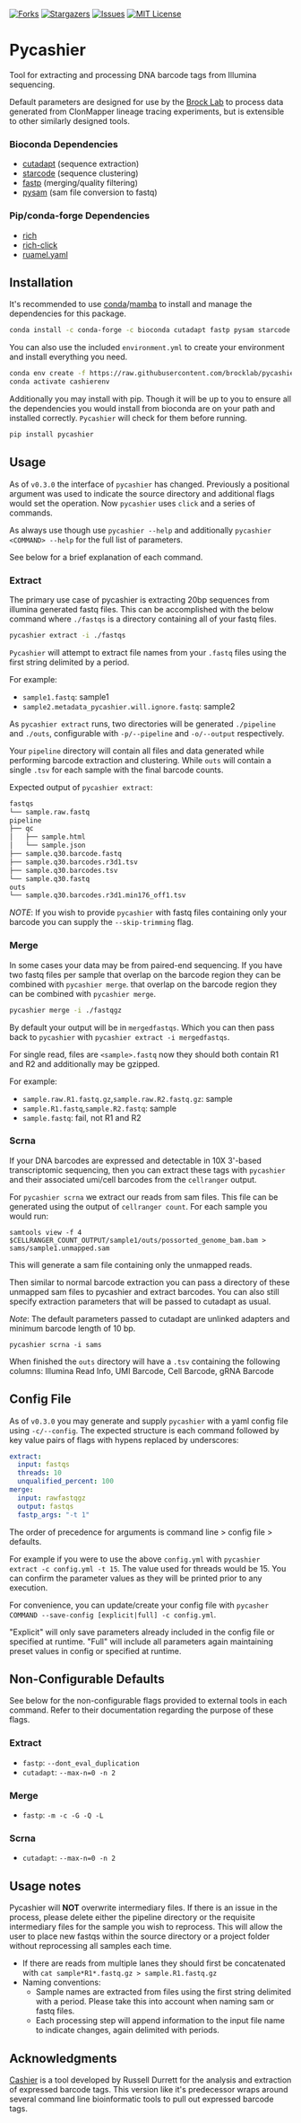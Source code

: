 [![Forks][forks-shield]][forks-url]
[![Stargazers][stars-shield]][stars-url]
[![Issues][issues-shield]][issues-url]
[![MIT License][license-shield]][license-url]

# Pycashier

Tool for extracting and processing DNA barcode tags from Illumina sequencing.

Default parameters are designed for use by the [Brock Lab](https://github.com/brocklab) to process data generated from
ClonMapper lineage tracing experiments, but is extensible to other similarly designed tools.


### Bioconda Dependencies
- [cutadapt](https://github.com/marcelm/cutadapt) (sequence extraction)
- [starcode](https://github.com/gui11aume/starcode) (sequence clustering)
- [fastp](https://github.com/OpenGene/fastp) (merging/quality filtering)
- [pysam](https://github.com/pysam-developers/pysam) (sam file conversion to fastq)

### Pip/conda-forge Dependencies
- [rich](https://github.com/Textualize/rich)
- [rich-click](https://github.com/ewels/rich-click)
- [ruamel.yaml](https://sourceforge.net/p/ruamel-yaml/code/ci/default/tree/)

## Installation
It's recommended to use [conda](https://docs.conda.io/en/latest/)/[mamba](https://github.com/mamba-org/mamba) to install and manage the dependencies for this package.

```bash
conda install -c conda-forge -c bioconda cutadapt fastp pysam starcode pycashier
```

You can also use the included `environment.yml` to create your environment and install everything you need.

```bash
conda env create -f https://raw.githubusercontent.com/brocklab/pycashier/main/environment.yml
conda activate cashierenv
```

Additionally you may install with pip. Though it will be up to you to ensure all the
dependencies you would install from bioconda are on your path and installed correctly.
`Pycashier` will check for them before running.

```bash
pip install pycashier
```

## Usage

As of `v0.3.0` the interface of `pycashier` has changed. Previously a positional argument was used to indicate the source directory and additional flags would set the operation.
Now `pycashier` uses `click` and a series of commands.

As always use though use `pycashier --help` and additionally `pycashier <COMMAND> --help` for the full list of parameters.

See below for a brief explanation of each command.

### Extract

The primary use case of pycashier is extracting 20bp sequences from illumina generated fastq files.
This can be accomplished with the below command where `./fastqs` is a directory containing all of your fastq files.

```bash
pycashier extract -i ./fastqs
```

`Pycashier` will attempt to extract file names from your `.fastq` files using the first string delimited by a period.

For example:
- `sample1.fastq`: sample1
- `sample2.metadata_pycashier.will.ignore.fastq`: sample2

As `pycashier extract` runs, two directories will be generated `./pipeline` and `./outs`, configurable with `-p/--pipeline` and `-o/--output` respectively.

Your `pipeline` directory will contain all files and data generated while performing barcode extraction and clustering.
While `outs` will contain a single `.tsv` for each sample with the final barcode counts.

Expected output of `pycashier extract`:

```bash
fastqs
└── sample.raw.fastq
pipeline
├── qc
│   ├── sample.html
│   └── sample.json
├── sample.q30.barcode.fastq
├── sample.q30.barcodes.r3d1.tsv
├── sample.q30.barcodes.tsv
└── sample.q30.fastq
outs
└── sample.q30.barcodes.r3d1.min176_off1.tsv
```

*NOTE*: If you wish to provide `pycashier` with fastq files containing only your barcode you can supply the `--skip-trimming` flag.

### Merge

In some cases your data may be from paired-end sequencing. If you have two fastq files per sample
that overlap on the barcode region they can be combined with `pycashier merge`.
that overlap on the barcode region they can be combined with `pycashier merge`.


```bash
pycashier merge -i ./fastqgz
```

By default your output will be in `mergedfastqs`. Which you can then pass back to `pycashier` with `pycashier extract -i mergedfastqs`.

For single read, files are `<sample>.fastq` now they should both contain R1 and R2 and additionally may be gzipped.

For example:
- `sample.raw.R1.fastq.gz`,`sample.raw.R2.fastq.gz`: sample
- `sample.R1.fastq`,`sample.R2.fastq`: sample
- `sample.fastq`: fail, not R1 and R2


### Scrna

If your DNA barcodes are expressed and detectable in 10X 3'-based transcriptomic sequencing,
then you can extract these tags with `pycashier` and their associated umi/cell barcodes from the `cellranger` output.

For `pycashier scrna` we extract our reads from sam files.
This file can be generated using the output of `cellranger count`.
For each sample you would run:
```
samtools view -f 4 $CELLRANGER_COUNT_OUTPUT/sample1/outs/possorted_genome_bam.bam > sams/sample1.unmapped.sam
```
This will generate a sam file containing only the unmapped reads.

Then similar to normal barcode extraction you can pass a directory of these unmapped sam files to pycashier and extract barcodes. You can also still specify extraction parameters that will be passed to cutadapt as usual.

*Note*: The default parameters passed to cutadapt are unlinked adapters and minimum barcode length of 10 bp.

```
pycashier scrna -i sams
```

When finished the `outs` directory will have a `.tsv` containing the following columns: Illumina Read Info, UMI Barcode, Cell Barcode, gRNA Barcode


## Config File

As of `v0.3.0` you may generate and supply `pycashier` with a yaml config file using `-c/--config`.
The expected structure is each command followed by key value pairs of flags with hypens replaced by underscores:

```yaml
extract:
  input: fastqs
  threads: 10
  unqualified_percent: 100
merge:
  input: rawfastqgz
  output: fastqs
  fastp_args: "-t 1"
```

The order of precedence for arguments is command line > config file > defaults.

For example if you were to use the above `config.yml` with `pycashier extract -c config.yml -t 15`.
The value used for threads would be 15.
You can confirm the parameter values as they will be printed prior to any execution.

For convenience, you can update/create your config file with `pycasher COMMAND --save-config [explicit|full] -c config.yml`.

"Explicit" will only save parameters already included in the config file or specified at runtime.
"Full" will include all parameters again maintaining preset values in config or specified at runtime.

## Non-Configurable Defaults

See below for the non-configurable flags provided to external tools in each command. Refer to their documentation regarding the purpose of these flags.

### Extract

- `fastp`: `--dont_eval_duplication`
- `cutadapt`: `--max-n=0 -n 2`

### Merge

- `fastp`: `-m -c -G -Q -L`

### Scrna

- `cutadapt`: `--max-n=0 -n 2`

## Usage notes
Pycashier will **NOT** overwrite intermediary files. If there is an issue in the process, please delete either the pipeline directory or the requisite intermediary files for the sample you wish to reprocess. This will allow the user to place new fastqs within the source directory or a project folder without reprocessing all samples each time.
- If there are reads from multiple lanes they should first be concatenated with `cat sample*R1*.fastq.gz > sample.R1.fastq.gz`
- Naming conventions:
    - Sample names are extracted from files using the first string delimited with a period. Please take this into account when naming sam or fastq files.
    - Each processing step will append information to the input file name to indicate changes, again delimited with periods.


## Acknowledgments

[Cashier](https://github.com/russelldurrett/cashier) is a tool developed by Russell Durrett for the analysis and extraction of expressed barcode tags.
This version like it's predecessor wraps around several command line bioinformatic tools to pull out expressed barcode tags.



[forks-shield]: https://img.shields.io/github/forks/brocklab/pycashier.svg?style=flat
[forks-url]: https://github.com/brocklab/pycashier/network/members
[stars-shield]: https://img.shields.io/github/stars/brocklab/pycashier.svg?style=flat
[stars-url]: https://github.com/brocklab/pycashier/stargazers
[issues-shield]: https://img.shields.io/github/issues/brocklab/pycashier.svg?style=flat
[issues-url]: https://github.com/brocklab/pycashier/issues
[license-shield]: https://img.shields.io/github/license/brocklab/pycashier.svg?style=flat
[license-url]: https://github.com/brocklab/pycashier/blob/main/LICENSE
